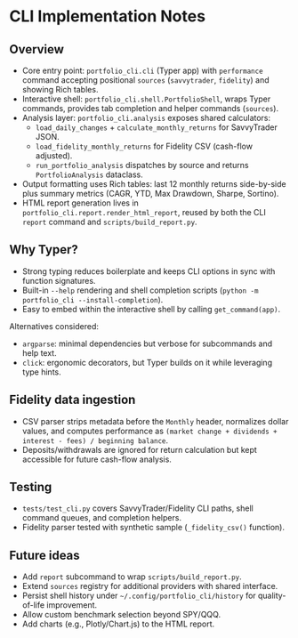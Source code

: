 # CLI Implementation Notes

## Overview

- Core entry point: `portfolio_cli.cli` (Typer app) with `performance` command accepting positional `sources` (`savvytrader`, `fidelity`) and showing Rich tables.
- Interactive shell: `portfolio_cli.shell.PortfolioShell`, wraps Typer commands, provides tab completion and helper commands (`sources`).
- Analysis layer: `portfolio_cli.analysis` exposes shared calculators:
  - `load_daily_changes` + `calculate_monthly_returns` for SavvyTrader JSON.
  - `load_fidelity_monthly_returns` for Fidelity CSV (cash-flow adjusted).
  - `run_portfolio_analysis` dispatches by source and returns `PortfolioAnalysis` dataclass.
- Output formatting uses Rich tables: last 12 monthly returns side-by-side plus summary metrics (CAGR, YTD, Max Drawdown, Sharpe, Sortino).
- HTML report generation lives in `portfolio_cli.report.render_html_report`, reused by both the CLI `report` command and `scripts/build_report.py`.

## Why Typer?

- Strong typing reduces boilerplate and keeps CLI options in sync with function signatures.
- Built-in `--help` rendering and shell completion scripts (`python -m portfolio_cli --install-completion`).
- Easy to embed within the interactive shell by calling `get_command(app)`.

Alternatives considered:
- `argparse`: minimal dependencies but verbose for subcommands and help text.
- `click`: ergonomic decorators, but Typer builds on it while leveraging type hints.

## Fidelity data ingestion

- CSV parser strips metadata before the `Monthly` header, normalizes dollar values, and computes performance as `(market change + dividends + interest - fees) / beginning balance`.
- Deposits/withdrawals are ignored for return calculation but kept accessible for future cash-flow analysis.

## Testing

- `tests/test_cli.py` covers SavvyTrader/Fidelity CLI paths, shell command queues, and completion helpers.
- Fidelity parser tested with synthetic sample (`_fidelity_csv()` function).

## Future ideas

- Add `report` subcommand to wrap `scripts/build_report.py`.
- Extend `sources` registry for additional providers with shared interface.
- Persist shell history under `~/.config/portfolio_cli/history` for quality-of-life improvement.
- Allow custom benchmark selection beyond SPY/QQQ.
- Add charts (e.g., Plotly/Chart.js) to the HTML report.
